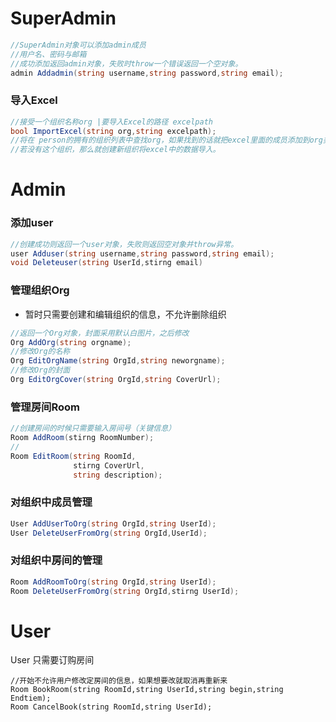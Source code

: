 # SuperAdmin
```csharp
//SuperAdmin对象可以添加admin成员
//用户名、密码与邮箱
//成功添加返回admin对象，失败时throw一个错误返回一个空对象。
admin Addadmin(string username,string password,string email);
```
### 导入Excel
```csharp
//接受一个组织名称org |要导入Excel的路径 excelpath
bool ImportExcel(string org,string excelpath);
//将在 person的拥有的组织列表中查找org，如果找到的话就把excel里面的成员添加到org类中的list<user>
//若没有这个组织，那么就创建新组织将excel中的数据导入。
```

# Admin
### 添加user
```csharp
//创建成功则返回一个user对象，失败则返回空对象并throw异常。
user Adduser(string username,string password,string email);
void Deleteuser(string UserId,stirng email)
```
### 管理组织Org
- 暂时只需要创建和编辑组织的信息，不允许删除组织
```csharp
//返回一个Org对象，封面采用默认白图片，之后修改
Org AddOrg(string orgname);
//修改Org的名称
Org EditOrgName(string OrgId,string neworgname);
//修改Org的封面
Org EditOrgCover(string OrgId,string CoverUrl);
```
### 管理房间Room
```csharp
//创建房间的时候只需要输入房间号（关键信息）
Room AddRoom(stirng RoomNumber);
//
Room EditRoom(string RoomId,
              stirng CoverUrl,
              string description);
```

### 对组织中成员管理
```csharp
User AddUserToOrg(string OrgId,string UserId);
User DeleteUserFromOrg(string OrgId,UserId);
```
### 对组织中房间的管理
```csharp
Room AddRoomToOrg(string OrgId,string UserId);
Room DeleteUserFromOrg(string OrgId,stirng UserId);
```




# User
User 只需要订购房间
```Csharp
//开始不允许用户修改定房间的信息，如果想要改就取消再重新来
Room BookRoom(string RoomId,string UserId,string begin,string Endtiem);
Room CancelBook(string RoomId,string UserId);
```